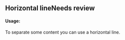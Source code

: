 <h2>Horizontal line<span class="status review">Needs review</span></h2>

#### Usage:

To separate some content you can use a horizontal line.

<!-- for smooth scrolling example -->
<a name="horizontal-line"></a>
